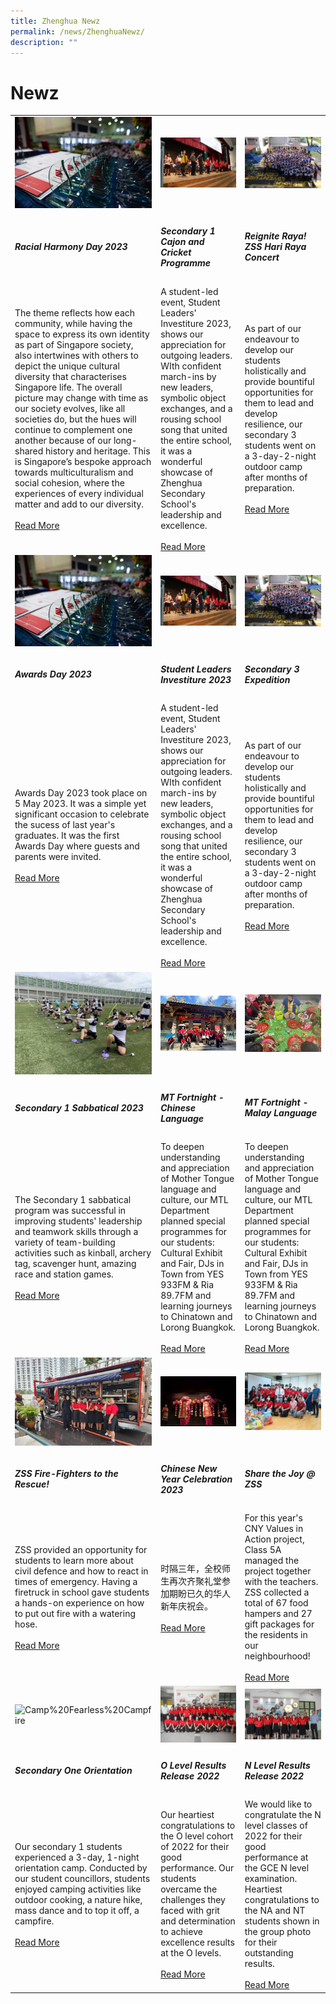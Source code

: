 ```yaml
---
title: Zhenghua Newz
permalink: /news/ZhenghuaNewz/
description: ""
---
```

# Newz
<table>
  <tbody>
		<tr>
    <td width="33%"><img src="/images/ad2023main.jpg" alt="Student Leaders Investiture"></td>
    <td width="33%"><img src="/images/slinvest202300.jpg" alt="Student Leaders Investiture"></td>
    <td width="33%"><img src="/images/sec3exp1.jpg" alt="MT Fortnight"></td>
  </tr>
  <tr>
    <td>
      <h5>Racial Harmony Day 2023</h5>
    </td>
    <td>
      <h5>Secondary 1 Cajon and Cricket Programme</h5>
    </td>
    <td>
       <h5>Reignite Raya! ZSS Hari Raya Concert</h5>
    </td>
  </tr>
  <tr>
    <td>The theme reflects how each community, while having the space to express its own identity as part of Singapore society, also intertwines with others to depict the unique cultural diversity that characterises Singapore life. The overall picture may change with time as our society evolves, like all societies do, but the hues will continue to complement one another because of our long-shared history and heritage. This is Singapore’s bespoke approach towards multiculturalism and social cohesion, where the experiences of every individual matter and add to our diversity.<br> <br>
      <a href="/awardsday2023/">Read More</a>
    </td>
    <td>A student-led event, Student Leaders' Investiture 2023, shows our appreciation for outgoing leaders. WIth confident march-ins by new leaders, symbolic object exchanges, and a rousing school song that united the entire school, it was a wonderful showcase of Zhenghua Secondary School's leadership and excellence.<br> <br>
      <a href="/rhd2023/">Read More</a>
    </td>
    <td>As part of our endeavour to develop our students holistically and provide bountiful opportunities for them to lead and develop resilience, our secondary 3 students went on a 3-day-2-night outdoor camp after months of preparation.<br> <br>
      <a href="/sec3expedition2023/">Read More</a>
    </td>
  </tr>
		<tr>
    <td width="33%"><img src="/images/ad2023main.jpg" alt="Student Leaders Investiture"></td>
    <td width="33%"><img src="/images/slinvest202300.jpg" alt="Student Leaders Investiture"></td>
    <td width="33%"><img src="/images/sec3exp1.jpg" alt="MT Fortnight"></td>
  </tr>
  <tr>
    <td>
      <h5>Awards Day 2023</h5>
    </td>
    <td>
      <h5>Student Leaders Investiture 2023</h5>
    </td>
    <td>
       <h5>Secondary 3 Expedition</h5>
    </td>
  </tr>
  <tr>
    <td>Awards Day 2023 took place on 5 May 2023. It was a simple yet significant occasion to celebrate the sucess of last year's graduates. It was the first Awards Day where guests and parents were invited.<br> <br>
      <a href="/awardsday2023/">Read More</a>
    </td>
    <td>A student-led event, Student Leaders' Investiture 2023, shows our appreciation for outgoing leaders. WIth confident march-ins by new leaders, symbolic object exchanges, and a rousing school song that united the entire school, it was a wonderful showcase of Zhenghua Secondary School's leadership and excellence.<br> <br>
      <a href="/slinvest2023/">Read More</a>
    </td>
    <td>As part of our endeavour to develop our students holistically and provide bountiful opportunities for them to lead and develop resilience, our secondary 3 students went on a 3-day-2-night outdoor camp after months of preparation.<br> <br>
      <a href="/sec3expedition2023/">Read More</a>
    </td>
  </tr>
		<tr>
    <td width="33%"><img src="/images/sec1sab4.jpg" alt="MT Fortnight"></td>
    <td width="33%"><img src="/images/mainpic.jpg" alt="MT Fortnight"></td>
    <td width="33%"><img src="/images/mtfortnightmlmainpic.jpg" alt="MT Fortnight"></td>
  </tr>
  <tr>
    <td>
    <h5>Secondary 1 Sabbatical 2023</h5>
    </td>
    <td>
      <h5>MT Fortnight - Chinese Language</h5>
    </td>
    <td><h5>MT Fortnight - Malay Language</h5>
    </td>
  </tr>
  <tr>
    <td>The Secondary 1 sabbatical program was successful in improving students' leadership and teamwork skills through a variety of team-building activities such as kinball, archery tag, scavenger hunt, amazing race and station games.<br>
      <br>
      <a href="/zhenghua-newz/nav/sec-1-sab/">Read More</a>
    </td>
    <td>To deepen understanding and appreciation of Mother Tongue language and culture, our MTL Department planned special programmes for our students: Cultural Exhibit and Fair, DJs in Town from YES 933FM &amp; Ria 89.7FM and learning journeys to Chinatown and Lorong Buangkok.<br> <br>
      <a href="/mtfortnightcl2023/">Read More</a>
    </td>
    <td>To deepen understanding and appreciation of Mother Tongue language and culture, our MTL Department planned special programmes for our students: Cultural Exhibit and Fair, DJs in Town from YES 933FM &amp; Ria 89.7FM and learning journeys to Chinatown and Lorong Buangkok.<br>
      <br>
      <a href="/mtfortnightml2023/">Read More</a>
    </td>
  </tr>
  <tr>
    <td width="33%"><img src="/images/TD1.jpg" alt="TotalDefence"></td>
    <td width="33%"><img src="/images/CNY1.jpg" alt="CNY1"></td>
    <td width="33%"><img src="/images/sharethejoy%20mainpic.jpg" alt="sharethejoy%20mainpic"></td>
  </tr>
  <tr>
    <td>
     <h5>ZSS Fire-Fighters to the Rescue!</h5>
    </td>
    <td>
       <h5>Chinese New Year Celebration 2023</h5>
		</td>
    <td>
		<h5>Share the Joy @ ZSS</h5>
		</td>
  </tr>
  <tr>
    <td>
    ZSS provided an opportunity for students to learn more about civil defence and how to react in times of emergency. Having a firetruck in school gave students a hands-on experience on how to put out fire with a watering hose.<br> <br>
      <a href="/totaldefence2023/">Read More</a>
    </td>
    <td>
      时隔三年，全校师生再次齐聚礼堂参加期盼已久的华人新年庆祝会。<br>
      <br>
      <a href="/cny2023/">Read More</a>
    </td>
    <td>
  For this year's CNY Values in Action project, Class 5A managed the project together with the teachers. ZSS collected a total of 67 food hampers and 27 gift packages for the residents in our neighbourhood!<br>
      <br>
      <a href="/sharethejoyzss/">Read More</a>
		</td>
  </tr>
		  <tr>
    <td width="33%"><img src="/images/Camp%20Fearless%20Campfire.jpeg" alt="Camp%20Fearless%20Campfire"></td>
    <td width="33%"><img src="/images/P1011262.jpg" alt="P1011262"></td>
    <td width="33%"><img src="/images/2022NLEVELRESULSTSRELEASE.jpg" alt="2022NLEVELRESULSTSRELEASE"></td>
  </tr>
		 <tr>
    <td>
		<h5>Secondary One Orientation</h5>
    </td>
    <td>
			 <h5>O Level Results Release 2022</h5>
		</td>
    <td>
			<h5>N Level Results Release 2022</h5>
		</td>
  </tr>
  <tr>
    <td>
			       Our secondary 1 students experienced a 3-day, 1-night orientation camp. Conducted by our student councillors, students enjoyed camping activities like outdoor cooking, a nature hike, mass dance and to top it off, a campfire.<br>
      <br>
      <a href="/CampFearless2023/">Read More</a>
		</td>
    <td>
			 Our heartiest congratulations to the O level cohort of 2022 for their good performance. Our students overcame the challenges they faced with grit and determination to achieve excellence results at the O levels.<br>
      <br>
      <a href="/achievements/Academic-Achievements/permalink/">Read More</a>
		</td>
    <td>
							  We would like to congratulate the N level classes of 2022 for their good performance at the GCE N level examination. Heartiest congratulations to the NA and NT students shown in the group photo for their outstanding results.<br>
      <br>
      <a href="/achievements/Academic-Achievements/2022-N-Level-Examination-Results/">Read More</a>
		</td>
  </tr>
</tbody></table>